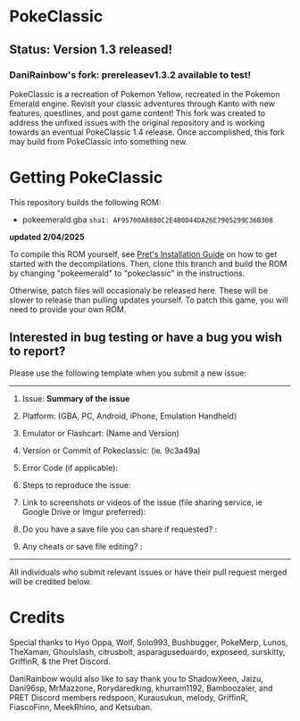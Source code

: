 # PokeClassic
## Status: Version 1.3 released!
### DaniRainbow's fork: prereleasev1.3.2 available to test!

PokeClassic is a recreation of Pokemon Yellow, recreated in the Pokemon Emerald engine. Revisit your classic adventures through Kanto with new features, questlines, and post game content!
This fork was created to address the unfixed issues with the original repository and is working towards an eventual PokeClassic 1.4 release. Once accomplished, this fork may build from PokeClassic into something new.
# Getting PokeClassic
This repository builds the following ROM:

* pokeemerald.gba `sha1: AF95700A8880C2E4B0D44DA26E7905299C36B308`

**updated 2/04/2025**

To compile this ROM yourself, see [Pret's Installation Guide](https://github.com/pret/pokeemerald/blob/master/INSTALL.md) on how to get started with the decompilations. Then, clone this branch and build the ROM by changing "pokeemerald" to "pokeclassic" in the instructions.

Otherwise, patch files will occasionaly be released here. These will be slower to release than pulling updates yourself. To patch this game, you will need to provide your own ROM.
## Interested in bug testing or have a bug you wish to report?

Please use the following template when you submit a new issue: 

---
1) Issue: **Summary of the issue**

2) Platform: (GBA, PC, Android, iPhone, Emulation Handheld)
3) Emulator or Flashcart: (Name and Version)
4) Version or Commit of Pokeclassic: (ie. 9c3a49a)
4) Error Code (if applicable):
5) Steps to reproduce the issue: 
6) Link to screenshots or videos of the issue (file sharing service, ie Google Drive or Imgur preferred):
7) Do you have a save file you can share if requested? : 
8) Any cheats or save file editing? :
---
All individuals who submit relevant issues or have their pull request merged will be credited below.
# Credits
Special thanks to  Hyo Oppa, Wolf, Solo993, Bushbugger, PokeMerp, Lunos, TheXaman, Ghoulslash, citrusbolt, asparaguseduardo, exposeed, surskitty, GriffinR, & the Pret Discord.

DaniRainbow would also like to say thank you to ShadowXeen, Jaizu, Dani96sp, MrMazzone, Rorydaredking, khurram1192, Bamboozaler, and PRET Discord members redspoon, Kurausukun, melody, GriffinR, FiascoFinn, MeekRhino, and Ketsuban.
